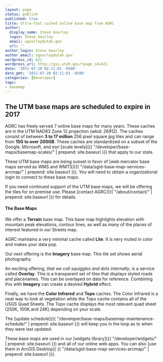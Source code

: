 ```yaml
---
layout: page
status: publish
published: true
title: Ultra-fast cached online base map from AGRC
author:
  display_name: Steve Gourley
  login: Steve Gourley
  email: sgourley@utah.gov
  url: ''
author_login: Steve Gourley
author_email: sgourley@utah.gov
wordpress_id: 621
wordpress_url: http://gis.utah.gov/?page_id=621
date: '2011-07-20 02:11:01 -0500'
date_gmt: '2011-07-20 02:11:01 -0500'
categories: [Developer]
tags:
- basemap
---
```

## <i class="fa fa-exclamation-triangle"></i> The UTM base maps are scheduled to expire in 2017
AGRC has freely served 7 online base maps for many years. These caches are in the UTM NAD83 Zone 12 projection (_wkid: 26912_). The caches consist of between **3 to 17 million** 256 pixel square jpg tiles and can range from **15G to over 200GB**. These caches are standardized on a subset of the Google, Microsoft, and esri [scale levels]({{ "/developer/base-maps/basemap-scales/" | prepend: site.baseurl }}) that apply to our state.

These UTM base maps are being sunset in favor of [web mercator base maps served as WMS and WMTS]({{ "/data/sgid-base-map-services-arcmap/" | prepend: site.baseurl }}). You will need to obtain a organizational login to connect to these base maps.

If you need continued support of the UTM base maps, we will be offering the tiles for on premise use. Please [contact AGRC]({{ "/about/contact/" | prepend: site.baseurl }}) for details.

#### The Base Maps
<i class="fa fa-fw fa-map"></i> We offer a **Terrain** base map. This base map highlights elevation with mountain peak elevations, contour lines, as well as many of the places of interest featured in our Streets map.

<i class="fa fa-fw fa-map"></i> AGRC maintains a very minimal cache called **Lite**. It is very muted in color and makes your data pop.

<i class="fa fa-fw fa-map"></i> Our next offering is the **Imagery** base map. This tile set shows aerial photography.

<i class="fa fa-fw fa-map"></i> An exciting offering, _that we call squiggles and dots internally_, is a service called **Overlay**. This is a transparent set of tiles that displays styled roads and placenames. This can be overlayed on data for reference. Combining this with **Imagery** can create a desired **Hybrid** effect.

<i class="fa fa-fw fa-map"></i> Finally, we have the **Color Infrared** and **Topo** caches. The Color Infrared is a neat way to look at vegetation while the Topo cache contains all of the USGS Quad Sheets. The Topo cache displays the most relevant quad sheet (250K, 100K and 24K) depending on your scale.

The [update schedule]({{ "/developer/base-maps/basemap-maintenance-schedule/" | prepend: site.baseurl }}) will keep you in the loop as to when they were last updated.

These base maps are used in our [widgets library]({{ "/developer/widgets/" | prepend: site.baseurl }}) and all of our online web apps. You can also [use them in ArcGIS Desktop]( {{ "/data/sgid-base-map-services-arcmap/" | prepend: site.baseurl }}).
